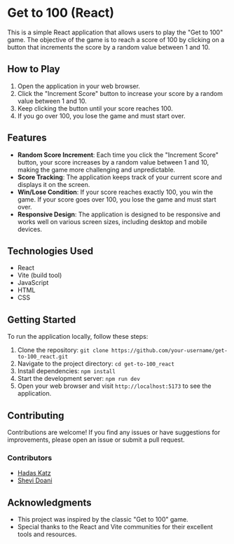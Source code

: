 # Get to 100 (React)

This is a simple React application that allows users to play the "Get to 100" game. The objective of the game is to reach a score of 100 by clicking on a button that increments the score by a random value between 1 and 10.

## How to Play

1. Open the application in your web browser.
2. Click the "Increment Score" button to increase your score by a random value between 1 and 10.
3. Keep clicking the button until your score reaches 100.
4. If you go over 100, you lose the game and must start over.

## Features

- **Random Score Increment**: Each time you click the "Increment Score" button, your score increases by a random value between 1 and 10, making the game more challenging and unpredictable.
- **Score Tracking**: The application keeps track of your current score and displays it on the screen.
- **Win/Lose Condition**: If your score reaches exactly 100, you win the game. If your score goes over 100, you lose the game and must start over.
- **Responsive Design**: The application is designed to be responsive and works well on various screen sizes, including desktop and mobile devices.

## Technologies Used

- React
- Vite (build tool)
- JavaScript
- HTML
- CSS

## Getting Started

To run the application locally, follow these steps:

1. Clone the repository: `git clone https://github.com/your-username/get-to-100_react.git`
2. Navigate to the project directory: `cd get-to-100_react`
3. Install dependencies: `npm install`
4. Start the development server: `npm run dev`
5. Open your web browser and visit `http://localhost:5173` to see the application.

## Contributing

Contributions are welcome! If you find any issues or have suggestions for improvements, please open an issue or submit a pull request.

### Contributors

- [Hadas Katz](https://github.com/hadas354)
- [Shevi Doani](https://github.com/shevidoani)

## Acknowledgments

- This project was inspired by the classic "Get to 100" game.
- Special thanks to the React and Vite communities for their excellent tools and resources.
